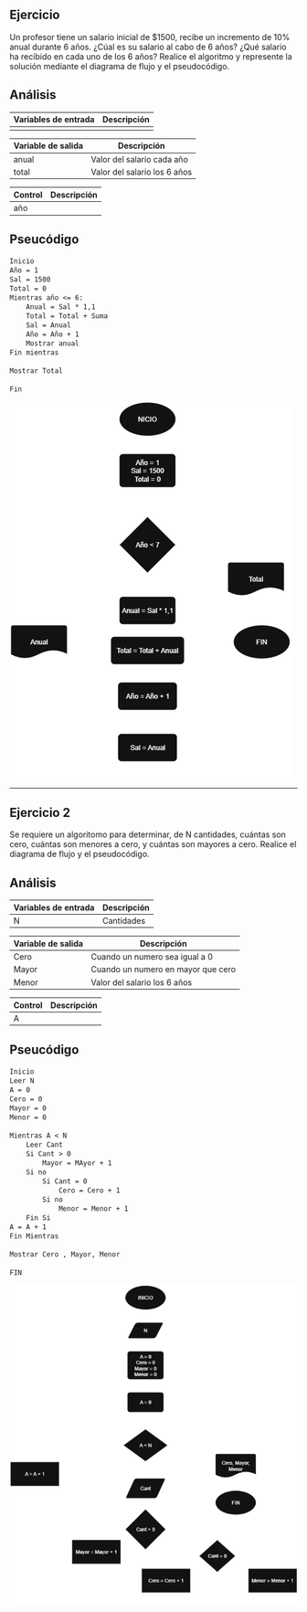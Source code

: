 ## Ejercicio 

Un profesor tiene un salario inicial de $1500, recibe un incremento de 10% anual durante 6 años. ¿Cúal es su salario al cabo de 6 años? ¿Qué salario ha recibido en cada uno de los 6 años? Realice el algoritmo y represente la solución mediante el diagrama de flujo y el pseudocódigo.
## Análisis

| Variables de entrada| Descripción |
|---------------------|-------------|
|  |  |

| Variable de salida | Descripción |
|--------------------|-------------|
| anual | Valor del salario cada año |
| total| Valor del salario los 6 años |

| Control | Descripción |
|------------|-------------|
| año |  |

## Pseucódigo

```
Inicio
Año = 1
Sal = 1500
Total = 0
Mientras año <= 6:
    Anual = Sal * 1,1
    Total = Total + Suma
    Sal = Anual
    Año = Año + 1
    Mostrar anual
Fin mientras

Mostrar Total

Fin
```

![Diagrama de flujo](Bucle1.png)

---
## Ejercicio 2

Se requiere un algoritomo para determinar, de N cantidades, cuántas son cero, cuántas son menores a cero, y cuántas son mayores a cero. Realice el diagrama de flujo y el pseudocódigo.

## Análisis

| Variables de entrada| Descripción |
|---------------------|-------------|
| N | Cantidades  |

| Variable de salida | Descripción |
|--------------------|-------------|
| Cero | Cuando un numero sea igual a 0 |
| Mayor| Cuando un numero en mayor que cero |
| Menor| Valor del salario los 6 años |

| Control | Descripción |
|------------|-------------|
| A |  |

## Pseucódigo

```
Inicio
Leer N
A = 0
Cero = 0
Mayor = 0
Menor = 0

Mientras A < N
    Leer Cant
    Si Cant > 0
        Mayor = MAyor + 1
    Si no
        Si Cant = 0
            Cero = Cero + 1
        Si no
            Menor = Menor + 1
    Fin Si
A = A + 1
Fin Mientras

Mostrar Cero , Mayor, Menor

FIN

```
![Diagrama de flujo](Bucle2.png)